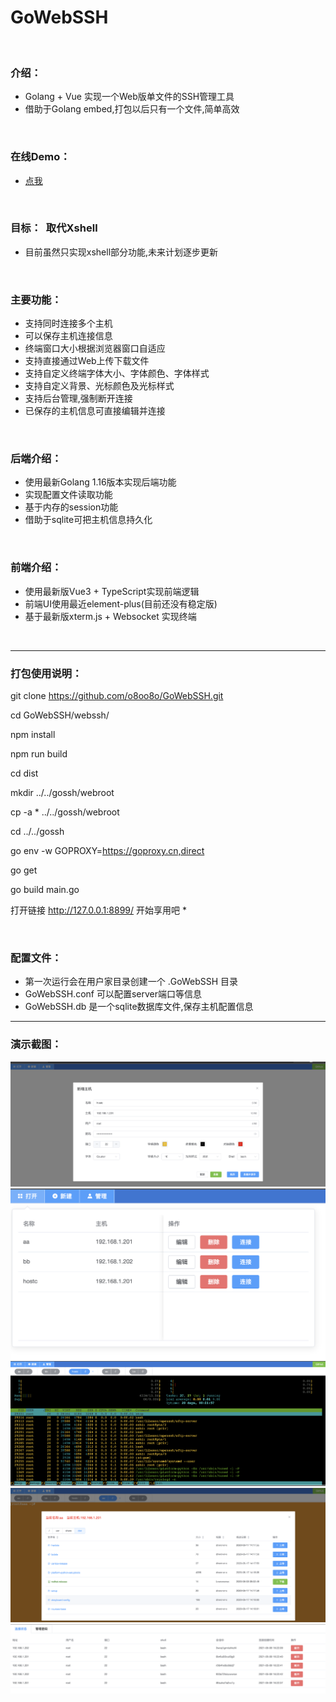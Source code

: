 # GoWebSSH
<br/>

### 介绍：
* Golang + Vue 实现一个Web版单文件的SSH管理工具
* 借助于Golang embed,打包以后只有一个文件,简单高效
<br/>


### 在线Demo：
* [点我](http://www.huangrui.vip:12345)
<br/>


### 目标：&nbsp;&nbsp;取代Xshell
* 目前虽然只实现xshell部分功能,未来计划逐步更新
<br/>


### 主要功能：
* 支持同时连接多个主机
* 可以保存主机连接信息
* 终端窗口大小根据浏览器窗口自适应
* 支持直接通过Web上传下载文件
* 支持自定义终端字体大小、字体颜色、字体样式
* 支持自定义背景、光标颜色及光标样式
* 支持后台管理,强制断开连接
* 已保存的主机信息可直接编辑并连接

<br/>


### 后端介绍：
* 使用最新Golang 1.16版本实现后端功能
* 实现配置文件读取功能
* 基于内存的session功能
* 借助于sqlite可把主机信息持久化
<br/>



### 前端介绍：
* 使用最新版Vue3 + TypeScript实现前端逻辑
* 前端UI使用最近element-plus(目前还没有稳定版)
* 基于最新版xterm.js + Websocket 实现终端
<br/>


---
### 打包使用说明：
git clone https://github.com/o8oo8o/GoWebSSH.git

cd GoWebSSH/webssh/

npm install

npm run build

cd dist

mkdir ../../gossh/webroot

cp -a * ../../gossh/webroot

cd ../../gossh  

go env -w GOPROXY=https://goproxy.cn,direct

go get

go build main.go

打开链接 http://127.0.0.1:8899/ 开始享用吧 *

<br/>

### 配置文件：

* 第一次运行会在用户家目录创建一个 .GoWebSSH 目录
* GoWebSSH.conf 可以配置server端口等信息
* GoWebSSH.db  是一个sqlite数据库文件,保存主机配置信息



---
### 演示截图：
![avatar](./img/a.png)
![avatar](./img/b.png)
![avatar](./img/c.png)
![avatar](./img/d.png)
![avatar](./img/e.png)
